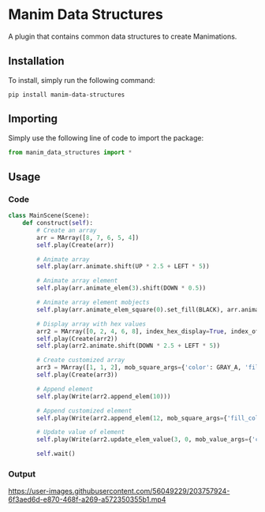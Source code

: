 # Manim Data Structures
A plugin that contains common data structures to create Manimations.

## Installation
To install, simply run the following command:
```
pip install manim-data-structures
```

## Importing
Simply use the following line of code to import the package:
```python
from manim_data_structures import *
```

## Usage
### Code
```python
class MainScene(Scene):
    def construct(self):
        # Create an array
        arr = MArray([8, 7, 6, 5, 4])
        self.play(Create(arr))

        # Animate array
        self.play(arr.animate.shift(UP * 2.5 + LEFT * 5))

        # Animate array element
        self.play(arr.animate_elem(3).shift(DOWN * 0.5))

        # Animate array element mobjects
        self.play(arr.animate_elem_square(0).set_fill(BLACK), arr.animate_elem_value(0).rotate(PI / 2).set_fill(RED), arr.animate_elem_index(0).rotate(PI / 2))

        # Display array with hex values
        arr2 = MArray([0, 2, 4, 6, 8], index_hex_display=True, index_offset=4)
        self.play(Create(arr2))
        self.play(arr2.animate.shift(DOWN * 2.5 + LEFT * 5))

        # Create customized array
        arr3 = MArray([1, 1, 2], mob_square_args={'color': GRAY_A, 'fill_color': RED_E, 'side_length': 0.5}, mob_value_args={'color': GOLD_A, 'font_size': 28}, mob_index_args={'color': RED_E, 'font_size': 22})
        self.play(Create(arr3))

        # Append element
        self.play(Write(arr2.append_elem(10)))

        # Append customized element
        self.play(Write(arr2.append_elem(12, mob_square_args={'fill_color': BLACK})))

        # Update value of element
        self.play(Write(arr2.update_elem_value(3, 0, mob_value_args={'color': RED})), arr2.animate_elem_square(3).set_fill(WHITE))

        self.wait()
```

### Output


https://user-images.githubusercontent.com/56049229/203757924-6f3aed6d-e870-468f-a269-a572350355b1.mp4

